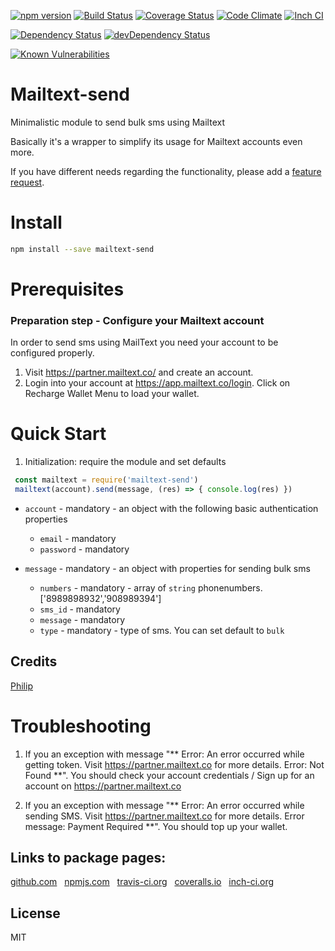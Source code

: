 [![npm version](https://badge.fury.io/js/mailtext-send.svg)](http://badge.fury.io/js/mailtext-send)
[![Build Status](https://travis-ci.org/sarfophil/mailtext-sdk.svg)](https://travis-ci.org/sarfophil/mailtext-send)
[![Coverage Status](https://coveralls.io/repos/sarfophil/mailtext-send/badge.svg?branch=master&service=github)](https://coveralls.io/github/sarfophil/mailtext-send?branch=master)
[![Code Climate](https://codeclimate.com/github/sarfophil/mailtext-send/badges/gpa.svg)](https://codeclimate.com/github/sarfophil/mailtext-send)
[![Inch CI](https://inch-ci.org/github/sarfophil/mailtext-send.svg?branch=master)](https://inch-ci.org/github/sarfophil/mailtext-send)

[![Dependency Status](https://david-dm.org/sarfophil/mailtext-send/status.svg)](https://david-dm.org/sarfophil/mailtext-send#info=dependencies)
[![devDependency Status](https://david-dm.org/sarfophil/mailtext-send/dev-status.svg)](https://david-dm.org/sarfophil/mailtext-send#info=devDependencies)

[![Known Vulnerabilities](https://snyk.io/test/github/sarfophil/gmail-send/badge.svg)](https://snyk.io/test/github/sarfophil/mailtext-send)


# Mailtext-send
Minimalistic module to send bulk sms using Mailtext

Basically it's a wrapper to simplify its usage for Mailtext accounts even more.

If you have different needs regarding the functionality, please add a [feature request](https://github.com/sarfophil/mailtext-send/issues).

# Install

```bash
npm install --save mailtext-send
```

# Prerequisites
### Preparation step - Configure your Mailtext account
In order to send sms using MailText you need your account to be configured properly.

1) Visit https://partner.mailtext.co/ and create an account.
2) Login into your account at https://app.mailtext.co/login. Click on Recharge Wallet Menu to load your wallet.


# Quick Start
1) Initialization: require the module and set defaults
```js
 const mailtext = require('mailtext-send')
 mailtext(account).send(message, (res) => { console.log(res) })
```
- `account` - mandatory - an object with the following basic authentication properties
    - `email` - mandatory
    - `password` - mandatory
    
- `message` - mandatory - an object with properties for sending bulk sms
    - `numbers` - mandatory - array of `string` phonenumbers. ['8989898932','908989394']
    - `sms_id` - mandatory 
    -  `message` - mandatory
    -  `type` - mandatory - type of sms. You can set default to `bulk`

## Credits
[Philip](https://github.com/sarfophil/)

# Troubleshooting
1) If you an exception with message "** Error: An error occurred while getting token. Visit https://partner.mailtext.co for more details. Error: Not Found
 **". You should check your account credentials / Sign up for an account on https://partner.mailtext.co

2) If you an exception with message "** Error: An error occurred while sending SMS. Visit https://partner.mailtext.co for more details. Error message: Payment Required
    **". You should top up your wallet.

## Links to package pages:
[github.com](https://github.com/sarfophil/mail-send) &nbsp; [npmjs.com](https://www.npmjs.com/package/mailtext-send) &nbsp; [travis-ci.org](https://travis-ci.org/sarfophil/mailtext-send) &nbsp; [coveralls.io](https://coveralls.io/github/sarfophil/mailtext-send) &nbsp; [inch-ci.org](https://inch-ci.org/github/sarfophil/mailtext-send)


## License

MIT
